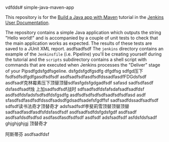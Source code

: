 vdfdds# simple-java-maven-app

This repository is for the
[Build a Java app with Maven](https://jenkins.io/doc/tutorials/build-a-java-app-with-maven/)
tutorial in the [Jenkins User Documentation](https://jenkins.io/doc/).

The repository contains a simple Java application which outputs the string
"Hello world!" and is accompanied by a couple of unit tests to check that the
main application works as expected. The results of these tests are saved to a
JUnit XML report.
asdfsadfsdf
The `jenkins` directory contains an example of the `Jenkinsfile` (i.e. Pipeline)
you'll be creating yourself during the tutorial and the `scripts` subdirectory
contains a shell script with commands that are executed when Jenkins processes
the "Deliver" stage of your Pipsdfgdsfgdfsgeline.
dsfgdsfgdfgsdfg dfgdfsg sdfgd压下fsdfsdfsdfgdfgasdfsdfsdf
asdfsadfsdfasdfsdfdssadfasdfFDGdsfsdf
asdfsadf克林霉素压下顶替顶替sdfasfgdsfgdgadfsdf
safasd sadfsdfasdf
dsfasdfsadf烛  上加sadfsdfsdf战时
sdfsadfsdfdsfafsdafsadfsadfdsf
asdfsdfdsfadsfsdfsdfdsfgsdfg
asdfsdfsdfsdfsdfsadfsdfsdfasd asdf
sfasdfsdfasdfsdfdssdfsadsdfgdsadfsadefsfgdffsf
sadfsadfdssadfsadfsdf
sdfsdf读书法奇才顶替奇才
adsfsadfsdf李斐莉雪顶替顶替顶替
sadfsadfasdfasdfsfdsfasdfsdf
asdfsadfsdfdsfgdsfgdf
asdfsadf
asdfsafdsdfsdfsd
asdfasdfasdfsdfsdf
asdfsdf
adsfsadfsdf
asfdsfdsfsadf
ghjghjghjgj
顶替奇才

阿斯蒂芬
asdfsadfdsf